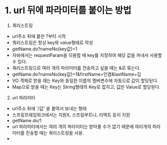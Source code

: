 # 1. url 뒤에 파라미터를 붙이는 방법
1. 쿼리스트링
- url주소 뒤에 붙은 ?부터 시작
- 쿼리스트링은 항상 key와 value형태로 작성
- getName.do?nameNo(key값)=1
- 자바에서는 requestParam을 이용할 때 key를 지정하여 해당 값을 꺼내서 사용할 수 있다.
- 쿼리스트링으로 여러 개의 파라미터를 전송하고 싶을 때는 &로 묶는다.
- getName.do?nameNo(key값)=1&firstName=인겸&lastName=김
- VO 객체로 받을 때는 Key와 동일한 이름의 멤버변수에 자동으로 값이 할당된다.
- Map으로 받을 때는 Key는 String형태의 Key로 잡히고, 값은 Value로 할당된다.

2. url 파라미터
- url주소 뒤에 '/값' 을 붙여서 보내는 형태
- 스프링프레임워크에서는 지원X, 스프링부트나, 리엑트 등이 지원
- getName.do/1
- url 파라미터에서는 여러 개의 파라미터는 받아줄 수가 없기 때문에
  여러개의 파라미터를 전송할 때는 쿼리스트링을 사용.
-  

